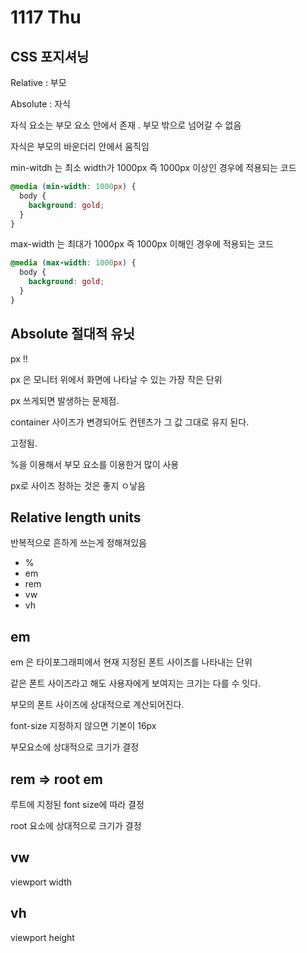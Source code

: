 # 1117 Thu

## CSS 포지셔닝

Relative : 부모

Absolute : 자식

자식 요소는 부모 요소 안에서 존재 . 부모 밖으로 넘어갈 수 없음

자식은 부모의 바운더리 안에서 움직임

min-witdh 는 최소 width가 1000px 즉 1000px 이상인 경우에 적용되는 코드

```css
@media (min-width: 1000px) {
  body {
    background: gold;
  }
}
```

max-width 는 최대가 1000px 즉 1000px 이해인 경우에 적용되는 코드

```css
@media (max-width: 1000px) {
  body {
    background: gold;
  }
}
```

## Absolute 절대적 유닛

px !!

px 은 모니터 위에서 화면에 나타날 수 있는 가장 작은 단위

px 쓰게되면 발생하는 문제점.

container 사이즈가 변경되어도 컨텐츠가 그 값 그대로 유지 된다.

고정됨.

%을 이용해서 부모 요소를 이용한거 많이 사용

px로 사이즈 정하는 것은 좋지 ㅇ낳음

## Relative length units

반복적으로 흔하게 쓰는게 정해져있음

- %
- em
- rem
- vw
- vh

## em

em 은 타이포그래피에서 현재 지정된 폰트 사이즈를 나타내는 단위

같은 폰트 사이즈라고 해도 사용자에게 보여지는 크기는 다를 수 잇다.

부모의 폰트 사이즈에 상대적으로 계산되어진다.

font-size 지정하지 않으면 기본이 16px

부모요소에 상대적으로 크기가 결정

## rem => root em

루트에 지정된 font size에 따라 결정

root 요소에 상대적으로 크기가 결정

## vw

viewport width

## vh

viewport height
